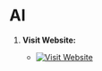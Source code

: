# AI
1. **Visit Website:**

    - [![Visit Website](https://img.shields.io/badge/Visit-Website-blue?style=for-the-badge)](https://xylon-404.github.io/AI/)
